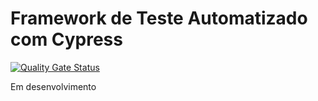 # Framework de Teste Automatizado com Cypress
[![Quality Gate Status](https://sonarcloud.io/api/project_badges/measure?project=rafaabc_teste-cypress&metric=alert_status)](https://sonarcloud.io/dashboard?id=rafaabc_teste-cypress)

Em desenvolvimento